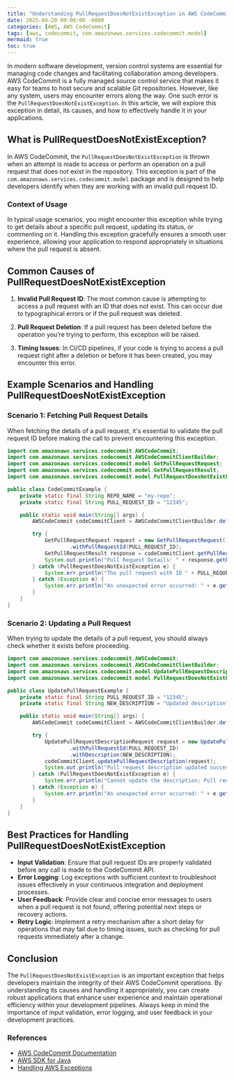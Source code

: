```yaml
---
title: "Understanding PullRequestDoesNotExistException in AWS CodeCommit"
date: 2025-04-20 09:00:00 -0000
categories: [AWS, AWS CodeCommit]
tags: [aws, codecommit, com.amazonaws.services.codecommit.model]
mermaid: true
toc: true
---
```



In modern software development, version control systems are essential for managing code changes and facilitating collaboration among developers. AWS CodeCommit is a fully managed source control service that makes it easy for teams to host secure and scalable Git repositories. However, like any system, users may encounter errors along the way. One such error is the `PullRequestDoesNotExistException`. In this article, we will explore this exception in detail, its causes, and how to effectively handle it in your applications. 

## What is PullRequestDoesNotExistException?

In AWS CodeCommit, the `PullRequestDoesNotExistException` is thrown when an attempt is made to access or perform an operation on a pull request that does not exist in the repository. This exception is part of the `com.amazonaws.services.codecommit.model` package and is designed to help developers identify when they are working with an invalid pull request ID.

### Context of Usage

In typical usage scenarios, you might encounter this exception while trying to get details about a specific pull request, updating its status, or commenting on it. Handling this exception gracefully ensures a smooth user experience, allowing your application to respond appropriately in situations where the pull request is absent.

## Common Causes of PullRequestDoesNotExistException

1. **Invalid Pull Request ID**: The most common cause is attempting to access a pull request with an ID that does not exist. This can occur due to typographical errors or if the pull request was deleted.
   
2. **Pull Request Deletion**: If a pull request has been deleted before the operation you’re trying to perform, this exception will be raised.

3. **Timing Issues**: In CI/CD pipelines, if your code is trying to access a pull request right after a deletion or before it has been created, you may encounter this error.

## Example Scenarios and Handling PullRequestDoesNotExistException

### Scenario 1: Fetching Pull Request Details

When fetching the details of a pull request, it's essential to validate the pull request ID before making the call to prevent encountering this exception.

```java
import com.amazonaws.services.codecommit.AWSCodeCommit;
import com.amazonaws.services.codecommit.AWSCodeCommitClientBuilder;
import com.amazonaws.services.codecommit.model.GetPullRequestRequest;
import com.amazonaws.services.codecommit.model.GetPullRequestResult;
import com.amazonaws.services.codecommit.model.PullRequestDoesNotExistException;

public class CodeCommitExample {
    private static final String REPO_NAME = "my-repo";
    private static final String PULL_REQUEST_ID = "12345";

    public static void main(String[] args) {
        AWSCodeCommit codeCommitClient = AWSCodeCommitClientBuilder.defaultClient();

        try {
            GetPullRequestRequest request = new GetPullRequestRequest()
                    .withPullRequestId(PULL_REQUEST_ID);
            GetPullRequestResult response = codeCommitClient.getPullRequest(request);
            System.out.println("Pull Request Details: " + response.getPullRequest());
        } catch (PullRequestDoesNotExistException e) {
            System.err.println("The pull request with ID " + PULL_REQUEST_ID + " does not exist.");
        } catch (Exception e) {
            System.err.println("An unexpected error occurred: " + e.getMessage());
        }
    }
}
```

### Scenario 2: Updating a Pull Request

When trying to update the details of a pull request, you should always check whether it exists before proceeding.

```java
import com.amazonaws.services.codecommit.AWSCodeCommit;
import com.amazonaws.services.codecommit.AWSCodeCommitClientBuilder;
import com.amazonaws.services.codecommit.model.UpdatePullRequestDescriptionRequest;
import com.amazonaws.services.codecommit.model.PullRequestDoesNotExistException;

public class UpdatePullRequestExample {
    private static final String PULL_REQUEST_ID = "12345";
    private static final String NEW_DESCRIPTION = "Updated description";

    public static void main(String[] args) {
        AWSCodeCommit codeCommitClient = AWSCodeCommitClientBuilder.defaultClient();

        try {
            UpdatePullRequestDescriptionRequest request = new UpdatePullRequestDescriptionRequest()
                    .withPullRequestId(PULL_REQUEST_ID)
                    .withDescription(NEW_DESCRIPTION);
            codeCommitClient.updatePullRequestDescription(request);
            System.out.println("Pull request description updated successfully.");
        } catch (PullRequestDoesNotExistException e) {
            System.err.println("Cannot update the description; Pull request does not exist: " + PULL_REQUEST_ID);
        } catch (Exception e) {
            System.err.println("An unexpected error occurred: " + e.getMessage());
        }
    }
}
```

## Best Practices for Handling PullRequestDoesNotExistException

- **Input Validation**: Ensure that pull request IDs are properly validated before any call is made to the CodeCommit API.
- **Error Logging**: Log exceptions with sufficient context to troubleshoot issues effectively in your continuous integration and deployment processes.
- **User Feedback**: Provide clear and concise error messages to users when a pull request is not found, offering potential next steps or recovery actions.
- **Retry Logic**: Implement a retry mechanism after a short delay for operations that may fail due to timing issues, such as checking for pull requests immediately after a change.

## Conclusion

The `PullRequestDoesNotExistException` is an important exception that helps developers maintain the integrity of their AWS CodeCommit operations. By understanding its causes and handling it appropriately, you can create robust applications that enhance user experience and maintain operational efficiency within your development pipelines. Always keep in mind the importance of input validation, error logging, and user feedback in your development practices.

### References
- [AWS CodeCommit Documentation](https://docs.aws.amazon.com/codecommit/latest/userguide/welcome.html)
- [AWS SDK for Java](https://aws.amazon.com/sdk-for-java/)
- [Handling AWS Exceptions](https://docs.aws.amazon.com/sdk-for-java/latest/developer-guide/java-dg-error-handling.html)